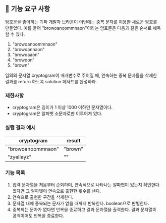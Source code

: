 ## 🚀 기능 요구 사항

암호문을 좋아하는 괴짜 개발자 브라운이 이번에는 중복 문자를 이용한 새로운 암호를 만들었다. 예를 들어 "browoanoommnaon"이라는 암호문은 다음과 같은 순서로 해독할 수 있다.

1. "browoanoommnaon"
2. "browoannaon"
3. "browoaaon"
4. "browoon"
5. "brown"

임의의 문자열 cryptogram이 매개변수로 주어질 때, 연속하는 중복 문자들을 삭제한 결과를 return 하도록 solution 메서드를 완성하라.

### 제한사항

- cryptogram은 길이가 1 이상 1000 이하인 문자열이다.
- cryptogram은 알파벳 소문자로만 이루어져 있다.

### 실행 결과 예시

| cryptogram | result |
| --- | --- |
| "browoanoommnaon" | "brown" |
| "zyelleyz" | "" |

### 기능 목록

1. 입력 문자열을 처음부터 순회하며, 연속적으로 나타나는 알파벳이 있는지 확인한다.
   있다면 그 알파벳이 연속으로 출현한 횟수를 센다.
2. 연속으로 출현한 구간을 삭제한다. 
3. 문자열 내에 중복되는 문자가 없을 때까지 반복한다. boolean으로 판별한다.
4. 중복되는 문자가 없다면 반복을 종료하고 결과 문자열을 출력한다.
   결과 문자열이 공백이어도 반복을 종료한다.
